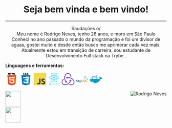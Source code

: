 <h1 align="center"> Seja bem vinda e bem vindo! </h1>
<hr />

<p align="center" >
Saudações o/
<br />
Meu nome é Rodrigo Neves, tenho 26 anos, e moro em São Paulo  <br />
Conheci no ano passado o mundo da programação e foi um divisor de aguas, gostei muito e desde então busco me aprimorar cada vez mais.
Atualmente estou em transição de carreira, sou estudante de Desenvolvimento Full stack na Trybe </b>. <br/>
</p>



**Linguagens e ferramentas:**  

<p align="left">
<img src="https://raw.githubusercontent.com/devicons/devicon/master/icons/html5/html5-original-wordmark.svg" alt="html5" width="40" height="40"/> 
<img src="https://raw.githubusercontent.com/devicons/devicon/master/icons/css3/css3-original-wordmark.svg" alt="css3" width="40" height="40"/> 
<img src="https://raw.githubusercontent.com/devicons/devicon/master/icons/javascript/javascript-original.svg" alt="javascript" width="40" height="40"/> 
<img src="https://raw.githubusercontent.com/devicons/devicon/master/icons/react/react-original-wordmark.svg" alt="react" width="40" height="40"/> 
<img src="https://raw.githubusercontent.com/devicons/devicon/master/icons/redux/redux-original.svg" alt="redux" width="40" height="40"/> 
<img src="https://raw.githubusercontent.com/devicons/devicon/master/icons/mysql/mysql-original-wordmark.svg" alt="mysql" width="40" height="40"/> 
<img src="https://raw.githubusercontent.com/devicons/devicon/master/icons/docker/docker-plain.svg" alt="Docker" width="40" height="40" />
</p>
<p>
  <img align="right" src="https://github-readme-stats.vercel.app/api/top-langs/?username=Rodri-Melo&layout=compact&theme=graywhite&title_color=268bd2" alt="Rodrigo Neves" />
</p>

<div>
  <a href="https://github.com/Rodri-Melo" target="_blank">
    <img  src="https://cdn.iconscout.com/icon/free/png-256/github-108-438008.png" width="48px" height="48px">
  </a><br />
  <a href="https://https://www.linkedin.com/in/rodrineves//" target="_blank">
    <img  src="https://i.ibb.co/Kx2GSrT/linkedin.png" width="48px" height="48px">
  </a>
</div>
